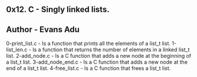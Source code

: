 0x12. C - Singly linked lists.
---------------------------------
Author - Evans Adu
---------------------------------
0-print_list.c - Is a function that prints all the elements of a list_t list.
1-list_len.c - Is a function that returns the number of elements in a linked list_t list.
2-add_node.c - Is a C function that adds a new node at the beginning of a list_t list.
3-add_node_end.c - Is a C function that adds a new node at the end of a list_t list.
4-free_list.c - Is a C  function that frees a list_t list.
